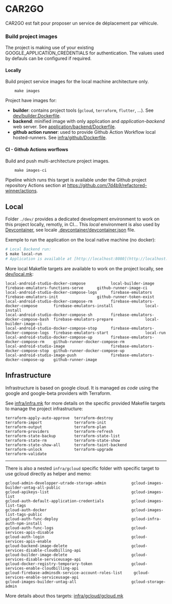 # CAR2GO

CAR2GO est fait pour proposer un service de déplacement par véhicule.

### Build project images

The project is making use of your existing GOOGLE_APPLICATION_CREDENTIALS for authentication.
The values used by defauls can be configured if required.

#### Locally

Build project service images for the local machine architecture only.

```
    make images
```

Project have images for:

- **builder**: contains project tools (`gcloud`, `terraform`, `flutter`, ...). See [dev/builder.Dockerfile](dev/builder.Dockerfile).
- **backend**: minified image with only application and _application-backend_ web server. See [application/backend/Dockerfile](application/backend/Dockerfile).
- **github action runner**: used to provide Github Action Workflow local hosted-runners. See [infra/github/Dockerfile](infra/github/Dockerfile).

#### CI - Github Actions worflows

Build and push multi-architecture project images.

```
    make images-ci
```

Pipeline which runs this target is available under the Github project repository Actions section at https://github.com/7d4b9/refactored-winner/actions.

## Local

Folder `./dev/` provides a dedicated development environment to work on this project locally, remotly, in CI...
This _local_ environment is also used by [Devcontainer](https://containers.dev), see locale [.devcontainer/devcontainer.json](.devcontainer/devcontainer.json) file.

Exemple to run the application on the local native machine (no docker):

```bash
# Local Backend run:
$ make local-run
# Application is available at [http://localhost:8080](http://localhost:8080).
```

More local Makefile targets are available to work on the project locally, see [dev/local.mk](dev/local.mk):

    local-android-studio-docker-compose           local-builder-image                           firebase-emulators-functions-serve      github-runner-image-ci
    local-android-studio-docker-compose-logs      firebase-emulators                      firebase-emulators-init                 github-runner-token-exist
    local-android-studio-docker-compose-rm        firebase-emulators-docker-compose       firebase-emulators-install              local-install
    local-android-studio-docker-compose-sh        firebase-emulators-docker-compose-bash  firebase-emulators-prepare              local-builder-image-ci
    local-android-studio-docker-compose-stop      firebase-emulators-docker-compose-logs  firebase-emulators-start                local-run
    local-android-studio-docker-compose-up        firebase-emulators-docker-compose-rm    github-runner-docker-compose-rm
    local-android-studio-image                    firebase-emulators-docker-compose-stop  github-runner-docker-compose-up
    local-android-studio-image-push               firebase-emulators-docker-compose-up    github-runner-image

## Infrastructure

Infrastructure is based on google cloud. It is managed _as code_ using the google and google-beta providers with Terraform.

See [infra/infra.mk](infra/infra.mk) for more details on the specific provided Makefile targets to manage the project infrastructure:

    terraform-apply-auto-approve  terraform-destroy
    terraform-import              terraform-init
    terraform-output              terraform-plan
    terraform-providers           terraform-refresh
    terraform-state-backup        terraform-state-list
    terraform-state-rm            terraform-state-show
    terraform-state-show-all      terraform-taint-backend
    terraform-unlock              terraform-upgrade
    terraform-validate

---

There is also a nested `infra/gcloud` specific folder with specific target to use gcloud directly as helper and memo:

    gcloud-admin-developper-utrade-storage-admin           gcloud-images-builder-untag-all-public
    gcloud-apikeys-list                                    gcloud-images-list
    gcloud-auth-default-application-credentials            gcloud-images-list-tags
    gcloud-auth-docker                                     gcloud-images-list-tags-public
    gcloud-auth-func-deploy                                gcloud-infra-auth-npm-install
    gcloud-auth-func-logs                                  gcloud-services-apis-disable
    gcloud-auth-login                                      gcloud-services-apis-enable
    gcloud-backend-image-delete                            gcloud-services-disable-cloudbilling-api
    gcloud-builder-image-delete                            gcloud-services-disable-serviceusage-api
    gcloud-docker-registry-temporary-token                 gcloud-services-enable-cloudbilling-api
    gcloud-firebase-adminsdk-service-account-roles-list     gcloud-services-enable-serviceusage-api
    gcloud-images-builder-untag-all                        gcloud-storage-admin

More details about thos targets: [infra/gcloud/gcloud.mk](infra/gcloud/gcloud.mk)
